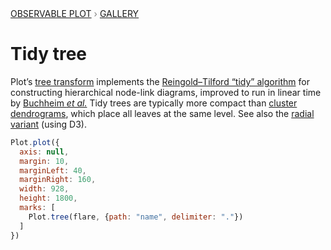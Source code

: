 <div style="color: grey; font: 13px/25.5px var(--sans-serif); text-transform: uppercase;"><h1 style="display: none;">Plot: Tree, tidy</h1><a href="/plot">Observable Plot</a> › <a href="/@observablehq/plot-gallery">Gallery</a></div>

# Tidy tree

Plot’s [tree transform](https://observablehq.com/plot/marks/tree) implements the [Reingold–Tilford “tidy” algorithm](http://reingold.co/tidier-drawings.pdf) for constructing hierarchical node-link diagrams, improved to run in linear time by [Buchheim *et al.*](http://dirk.jivas.de/papers/buchheim02improving.pdf) Tidy trees are typically more compact than [cluster dendrograms](/@observablehq/plot-cluster-diagram), which place all leaves at the same level. See also the [radial variant](/@d3/radial-tidy-tree) (using D3).

```js echo
Plot.plot({
  axis: null,
  margin: 10,
  marginLeft: 40,
  marginRight: 160,
  width: 928,
  height: 1800,
  marks: [
    Plot.tree(flare, {path: "name", delimiter: "."})
  ]
})
```
